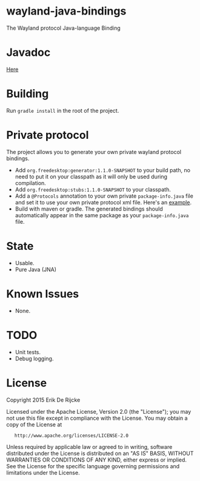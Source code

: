 wayland-java-bindings
=====================

The Wayland protocol Java-language Binding

Javadoc
=======
[Here](http://zubnix.github.io/wayland-java-bindings/)

Building
========
Run `gradle install` in the root of the project.

Private protocol
================
The project allows you to generate your own private wayland protocol bindings.
 - Add `org.freedesktop:generator:1.1.0-SNAPSHOT` to your build path, no need to put it on your classpath as it will only be used during compilation.
 - Add `org.freedesktop:stubs:1.1.0-SNAPSHOT` to your classpath.
 - Add a `@Protocols` annotation to your own private `package-info.java` file and set it to use your own private protocol xml file. Here's an [example](wayland/src/main/java/org/freedesktop/wayland/package-info.java).
 - Build with maven or gradle. The generated bindings should automatically appear in the same package as your `package-info.java` file.

State
=====
 - Usable.
 - Pure Java (JNA)

Known Issues
============
 - None.

TODO
====
 - Unit tests.
 - Debug logging.

License
=======
   Copyright 2015 Erik De Rijcke

   Licensed under the Apache License, Version 2.0 (the "License");
   you may not use this file except in compliance with the License.
   You may obtain a copy of the License at

       http://www.apache.org/licenses/LICENSE-2.0

   Unless required by applicable law or agreed to in writing, software
   distributed under the License is distributed on an "AS IS" BASIS,
   WITHOUT WARRANTIES OR CONDITIONS OF ANY KIND, either express or implied.
   See the License for the specific language governing permissions and
   limitations under the License.
